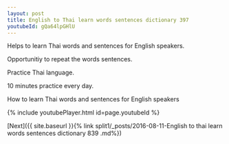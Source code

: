 ```yaml
---
layout: post
title: English to Thai learn words sentences dictionary 397 
youtubeId: gQa64lpGHlU
---
```

 
 
Helps to learn Thai words and sentences for English speakers.

Opportunitiy to repeat the words sentences. 

Practice Thai language. 
 
10 minutes practice every day. 
 
How to learn Thai words and sentences for English speakers 
 
{% include youtubePlayer.html id=page.youtubeId %}
 
 
[Next]({{ site.baseurl }}{% link  split1/_posts/2016-08-11-English to thai learn words sentences dictionary 839 .md%})
 
